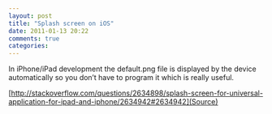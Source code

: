 ```yaml
---
layout: post
title: "Splash screen on iOS"
date: 2011-01-13 20:22
comments: true
categories: 
---
```


In iPhone/iPad development the default.png file is displayed by the device automatically so you don’t have to program it which is really useful.

[http://stackoverflow.com/questions/2634898/splash-screen-for-universal-application-for-ipad-and-iphone/2634942#2634942](Source)

